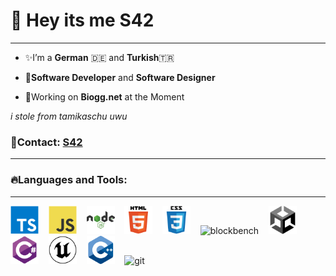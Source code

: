 # 👋 Hey its me S42

<hr></hr>

- ✨I’m a **German** 🇩🇪 and **Turkish**🇹🇷

- 👾**Software Developer** and **Software Designer**

- 💽Working on **Biogg.net** at the Moment

_i stole from tamikaschu uwu_


### 📲Contact: [S42](https://discord.com/users/787306646417571860)

<hr></hr>

### 🔥Languages and Tools:

<hr></hr>

<p align="left">
  <img src="https://raw.githubusercontent.com/devicons/devicon/master/icons/typescript/typescript-original.svg" alt="typescript" width="45" height="45"/> &nbsp;&nbsp;
  <img src="https://raw.githubusercontent.com/devicons/devicon/master/icons/javascript/javascript-original.svg" alt="javacript" width="45" height="45"/> &nbsp;&nbsp;
  <img src="https://raw.githubusercontent.com/devicons/devicon/master/icons/nodejs/nodejs-original-wordmark.svg" alt="nodejs" width="45" height="45"/> &nbsp;&nbsp;
  <img src="https://raw.githubusercontent.com/devicons/devicon/master/icons/html5/html5-original-wordmark.svg" alt="html5" width="45" height="45"/> &nbsp;&nbsp;
  <img src="https://raw.githubusercontent.com/devicons/devicon/master/icons/css3/css3-original-wordmark.svg" alt="css3" width="45" height="45"/> &nbsp;&nbsp;
  <img src="https://raw.githubusercontent.com/JannisX11/blockbench/refs/heads/master/icon.ico" alt="blockbench" width="45" height="45"/> &nbsp;&nbsp;
  <img src="https://raw.githubusercontent.com/devicons/devicon/master/icons/unity/unity-original.svg" alt="unity" width="45" height="45"/> &nbsp;&nbsp;  
  <img src="https://raw.githubusercontent.com/devicons/devicon/master/icons/csharp/csharp-original.svg" alt="csharp" width="45" height="45"/> &nbsp;&nbsp;
  <img src="https://raw.githubusercontent.com/devicons/devicon/master/icons/unrealengine/unrealengine-original.svg" alt="unrealengine" width="45" height="45"/> &nbsp;&nbsp;
  <img src="https://raw.githubusercontent.com/devicons/devicon/master/icons/cplusplus/cplusplus-original.svg" alt="cplusplus" width="45" height="45"/> &nbsp;&nbsp;
  <img src="https://www.vectorlogo.zone/logos/git-scm/git-scm-icon.svg" alt="git" width="45" height="45"/>
</p>

